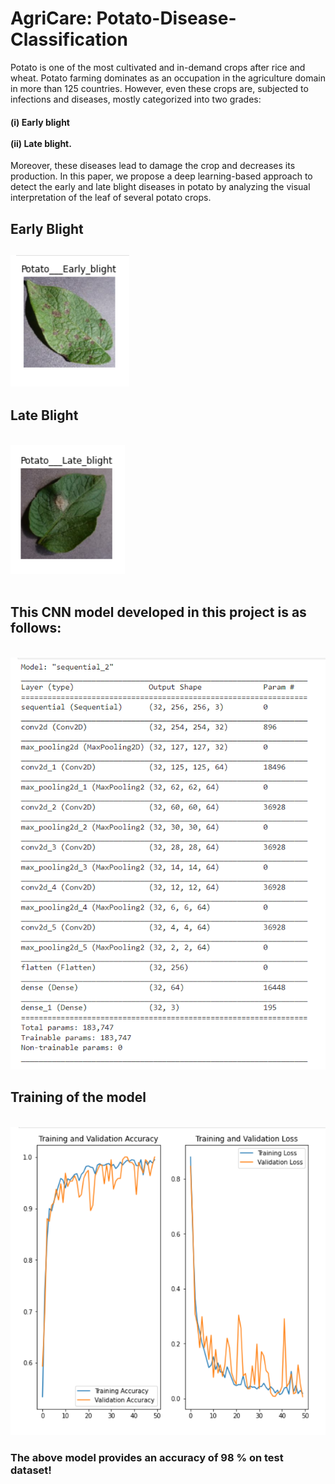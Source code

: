# AgriCare: Potato-Disease-Classification

Potato is one of the most cultivated and in-demand crops after rice and wheat. Potato farming dominates as an occupation in the agriculture domain in more than 125 countries. However, even these crops are, subjected to infections and diseases, mostly categorized into two grades: 
<h4>(i) Early blight <br> <br>(ii) Late blight.</h4>Moreover, these diseases lead to damage the crop and decreases its production. In this paper, we propose a deep learning-based approach to detect the early and late blight diseases in potato by analyzing the visual interpretation of the leaf of several potato crops.<br>
<h2>Early Blight</b><h2>
<img src="Files/Early Blight.PNG" width:500px align:center><br>
<h2>Late Blight</h2><br>
<img src="Files/Late blight.PNG" width:500px><br><br>
<h2>This CNN model developed in this project is as follows:</h2><br>
<img src="Files/Model Summary.PNG" width:400px ><br>
<h2>Training of the model</h2><br>
<img src="Files/Training.PNG" width:400px><br>
<h3>The above model provides an accuracy of 98 % on test dataset!</h3>

